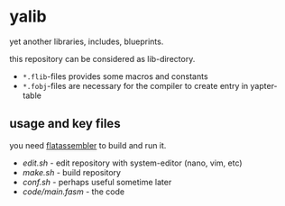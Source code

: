 yalib
=====
yet another libraries, includes, blueprints.

this repository can be considered as lib-directory.
* `*.flib`-files provides some macros and constants
* `*.fobj`-files are necessary for the compiler to create entry in yapter-table

usage and key files
-------------------
you need [flatassembler](http://flatassembler.net/download.php "click here to download flatassembler") to build and run it.
* *edit.sh* - edit repository with system-editor (nano, vim, etc)
* *make.sh* - build repository
* *conf.sh* - perhaps useful sometime later
* *code/main.fasm* - the code

